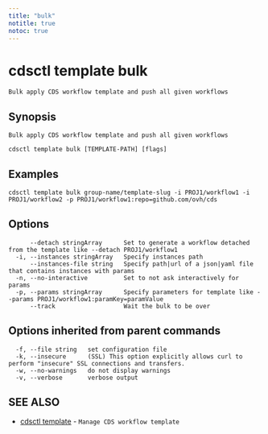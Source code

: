 ```yaml
---
title: "bulk"
notitle: true
notoc: true
---
```

# cdsctl template bulk

`Bulk apply CDS workflow template and push all given workflows`

## Synopsis

`Bulk apply CDS workflow template and push all given workflows`

```
cdsctl template bulk [TEMPLATE-PATH] [flags]
```

## Examples

```
cdsctl template bulk group-name/template-slug -i PROJ1/workflow1 -i PROJ1/workflow2 -p PROJ1/workflow1:repo=github.com/ovh/cds
```

## Options

```
      --detach stringArray      Set to generate a workflow detached from the template like --detach PROJ1/workflow1
  -i, --instances stringArray   Specify instances path
      --instances-file string   Specify path|url of a json|yaml file that contains instances with params
  -n, --no-interactive          Set to not ask interactively for params
  -p, --params stringArray      Specify parameters for template like --params PROJ1/workflow1:paramKey=paramValue
      --track                   Wait the bulk to be over
```

## Options inherited from parent commands

```
  -f, --file string   set configuration file
  -k, --insecure      (SSL) This option explicitly allows curl to perform "insecure" SSL connections and transfers.
  -w, --no-warnings   do not display warnings
  -v, --verbose       verbose output
```

## SEE ALSO

* [cdsctl template](/docs/components/cdsctl/template/)	 - `Manage CDS workflow template`

